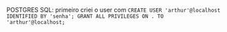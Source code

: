 POSTGRES SQL: primeiro criei o user com `CREATE USER 'arthur'@localhost IDENTIFIED BY 'senha';
GRANT ALL PRIVILEGES ON . TO 'arthur'@localhost;`
